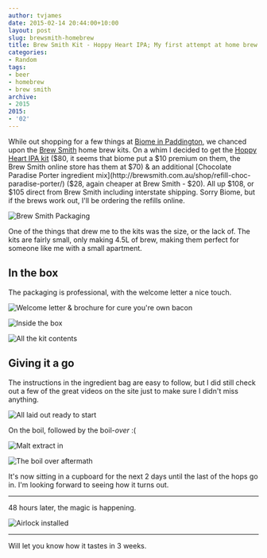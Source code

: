 ```yaml
---
author: tvjames
date: 2015-02-14 20:44:00+10:00
layout: post
slug: brewsmith-homebrew
title: Brew Smith Kit - Hoppy Heart IPA; My first attempt at home brew
categories:
- Random
tags:
- beer
- homebrew
- brew smith
archive: 
- 2015
2015:
- '02'
---
```


While out shopping for a few things at [Biome in Paddington](http://www.biome.com.au/), we chanced upon the [Brew Smith](http://www.brewsmith.com.au/) home brew kits. On a whim I decided to get the [Hoppy Heart IPA kit](http://brewsmith.com.au/shop/hoppy-heart-ipa-kit/) ($80, it seems that biome put a $10 premium on them, the Brew Smith online store has them at $70) & an additional [Chocolate Paradise Porter ingredient mix](http://brewsmith.com.au/shop/refill-choc-paradise-porter/) ($28, again cheaper at Brew Smith - $20). All up $108, or $105 direct from Brew Smith including interstate shipping. Sorry Biome, but if the brews work out, I'll be ordering the refills online. 

![Brew Smith Packaging](/content/posts/images/IMG_2674_zpsyivxylpi.jpg "Brew Smith Packaging")

One of the things that drew me to the kits was the size, or the lack of. The kits are fairly small, only making 4.5L of brew, making them perfect for someone like me with a small apartment. 

## In the box

The packaging is professional, with the welcome letter a nice touch. 

![Welcome letter & brochure for cure you're own bacon](/content/posts/images/IMG_2675_zpst0wxntgl.jpg "Welcome & Cure you're own bacon")

![Inside the box](/content/posts/images/IMG_2676_zpsry2pn9dh.jpg "Brew Smith inside the box")

![All the kit contents](/content/posts/images/IMG_2677_zpskkd2grre.jpg "All the kit contents")

## Giving it a go

The instructions in the ingredient bag are easy to follow, but I did still check out a few of the great videos on the site just to make sure I didn't miss anything. 

![All laid out ready to start](/content/posts/images/IMG_2678_zps9bfjiobs.jpg "All laid out ready to start")

On the boil, followed by the boil-*over* :(

![Malt extract in](/content/posts/images/IMG_2679_zpsgcr86qpk.jpg "The malt extract has just gone in")

![The boil over aftermath](/content/posts/images/IMG_2683_zpss8jtkfgv.jpg "The boil over aftermath")

It's now sitting in a cupboard for the next 2 days until the last of the hops go in. I'm looking forward to seeing how it turns out. 

---

48 hours later, the magic is happening. 

![Airlock installed](/content/posts/images/IMG_2694_zpsaktenzrz.jpg "Bubble away")

---
 
Will let you know how it tastes in 3 weeks.


